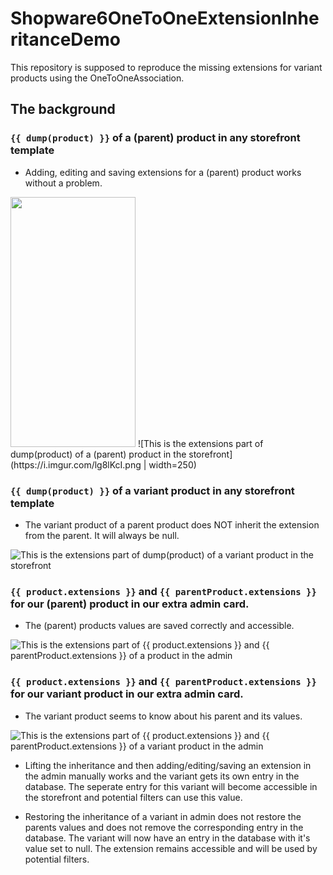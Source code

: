 # Shopware6OneToOneExtensionInheritanceDemo
This repository is supposed to reproduce the missing extensions for variant products using the OneToOneAssociation.

## The background

### ```{{ dump(product) }}``` of a (parent) product in any storefront template
- Adding, editing and saving extensions for a (parent) product works without a problem.

<img src="https://camo.githubusercontent.com/..." data-canonical-src="https://i.imgur.com/lg8lKcI.png" width="200" height="400" />
![This is the extensions part of dump(product) of a (parent) product in the storefront](https://i.imgur.com/lg8lKcI.png | width=250)

### ```{{ dump(product) }}``` of a variant product in any storefront template
- The variant product of a parent product does NOT inherit the extension from the parent. It will always be null.

![This is the extensions part of dump(product) of a variant product in the storefront](https://i.imgur.com/3TDdi1l.png)

### ```{{ product.extensions }}``` and ```{{ parentProduct.extensions }}``` for our (parent) product in our extra admin card.
- The (parent) products values are saved correctly and accessible.

![This is the extensions part of {{ product.extensions }} and {{ parentProduct.extensions }} of a product in the admin](https://i.imgur.com/cAe5lbr.png)

### ```{{ product.extensions }}``` and ```{{ parentProduct.extensions }}``` for our variant product in our extra admin card.
- The variant product seems to know about his parent and its values.

![This is the extensions part of {{ product.extensions }} and {{ parentProduct.extensions }} of a variant product in the admin](https://i.imgur.com/ZjH3W8r.png)
    
- Lifting the inheritance and then adding/editing/saving an extension in the admin manually works and the variant gets its own entry in the database. The seperate entry for this variant will become accessible in the storefront and potential filters can use this value.

- Restoring the inheritance of a variant in admin does not restore the parents values and does not remove the corresponding entry in the database. The variant will now have an entry in the database with it's value set to null. The extension remains accessible and will be used by potential filters.
